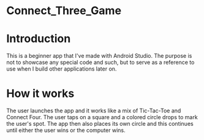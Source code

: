# Connect_Three_Game

# Introduction
This is a beginner app that I've made with Android Studio. 
The purpose is not to showcase any special code and such, but to serve as a reference to use when I build other applications later on.

# How it works
The user launches the app and it works like a mix of Tic-Tac-Toe and Connect Four. 
The user taps on a square and a colored circle drops to mark the user's spot. 
The app then also places its own circle and this continues until either the user wins or the computer wins.
